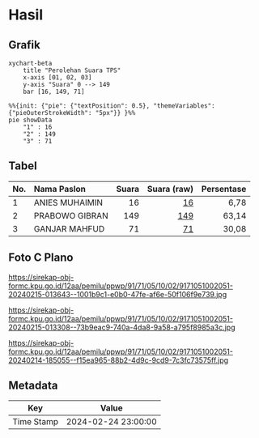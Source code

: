 # Hasil

## Grafik

```mermaid
xychart-beta
    title "Perolehan Suara TPS"
    x-axis [01, 02, 03]
    y-axis "Suara" 0 --> 149
    bar [16, 149, 71]
```

```mermaid
%%{init: {"pie": {"textPosition": 0.5}, "themeVariables": {"pieOuterStrokeWidth": "5px"}} }%%
pie showData
    "1" : 16
    "2" : 149
    "3" : 71
```

## Tabel

| No. | Nama Paslon    | Suara | Suara (raw) | Persentase |
|:--- |:-------------- | -----:| -----------:| ----------:|
| 1   | ANIES MUHAIMIN | 16    | [16][p-1]   | 6,78       |
| 2   | PRABOWO GIBRAN | 149   | [149][p-2]  | 63,14      |
| 3   | GANJAR MAHFUD  | 71    | [71][p-3]   | 30,08      |


[p-1]: https://github.com/gigit-pemilu/pemilu-2024-91-papua/blob/main/pilpres/hitung-suara/sub/91-papua/sub/71-kota-jayapura/sub/05-heram/sub/1002-waena/sub/051-tps/sub/paslon-1.txt
[p-2]: https://github.com/gigit-pemilu/pemilu-2024-91-papua/blob/main/pilpres/hitung-suara/sub/91-papua/sub/71-kota-jayapura/sub/05-heram/sub/1002-waena/sub/051-tps/sub/paslon-2.txt
[p-3]: https://github.com/gigit-pemilu/pemilu-2024-91-papua/blob/main/pilpres/hitung-suara/sub/91-papua/sub/71-kota-jayapura/sub/05-heram/sub/1002-waena/sub/051-tps/sub/paslon-3.txt

## Foto C Plano

https://sirekap-obj-formc.kpu.go.id/12aa/pemilu/ppwp/91/71/05/10/02/9171051002051-20240215-013643--1001b9c1-e0b0-47fe-af6e-50f106f9e739.jpg

https://sirekap-obj-formc.kpu.go.id/12aa/pemilu/ppwp/91/71/05/10/02/9171051002051-20240215-013308--73b9eac9-740a-4da8-9a58-a795f8985a3c.jpg

https://sirekap-obj-formc.kpu.go.id/12aa/pemilu/ppwp/91/71/05/10/02/9171051002051-20240214-185055--f15ea965-88b2-4d9c-9cd9-7c3fc73575ff.jpg


## Metadata

| Key        | Value               |
| ---------- | ------------------- |
| Time Stamp | 2024-02-24 23:00:00 |



